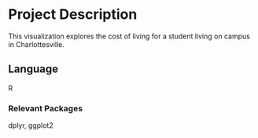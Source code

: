 # Project Description
This visualization explores the cost of living for a student living on campus in Charlottesville. 


## Language 
R

### Relevant Packages
dplyr, ggplot2
